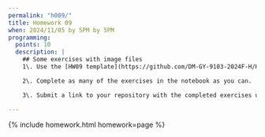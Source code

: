 ```yaml
---
permalink: "h009/"
title: Homework 09
when: 2024/11/05 by 5PM by 5PM
programming:
  points: 10
  description: |
    ## Some exercises with image files
    1\. Use the [HW09 template](https://github.com/DM-GY-9103-2024F-H/HW09) to start a repository in your organization's GitHub space. It should be named HW08. Open the notebook file using GitHub Codespaces to continue the exercises.

    2\. Complete as many of the exercises in the notebook as you can.

    3\. Submit a link to your repository with the completed exercises using [Brightspace](https://brightspace.nyu.edu/).

---
```

{% include homework.html homework=page %}

